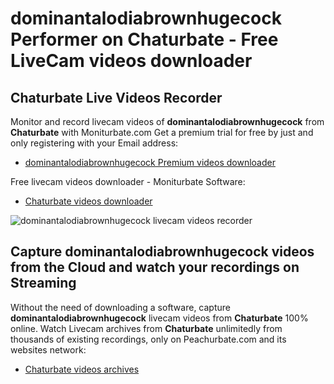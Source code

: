 # dominantalodiabrownhugecock Performer on Chaturbate - Free LiveCam videos downloader

## Chaturbate Live Videos Recorder

Monitor and record livecam videos of **dominantalodiabrownhugecock** from **Chaturbate** with Moniturbate.com
Get a premium trial for free by just and only registering with your Email address:
* [dominantalodiabrownhugecock Premium videos downloader](https://moniturbate.com/request-demo-licence-key.html)

Free livecam videos downloader - Moniturbate Software:
* [Chaturbate videos downloader](https://moniturbate.com/moniturbate-download-software.html)

![dominantalodiabrownhugecock livecam videos recorder](https://peachurnet.com/templates/moniturbate-software.png)


## Capture dominantalodiabrownhugecock videos from the Cloud and watch your recordings on Streaming

Without the need of downloading a software, capture **dominantalodiabrownhugecock** livecam videos from **Chaturbate** 100% online.
Watch Livecam archives from **Chaturbate** unlimitedly from thousands of existing recordings, only on Peachurbate.com and its websites network:
* [Chaturbate videos archives](https://peachurnet.com/)